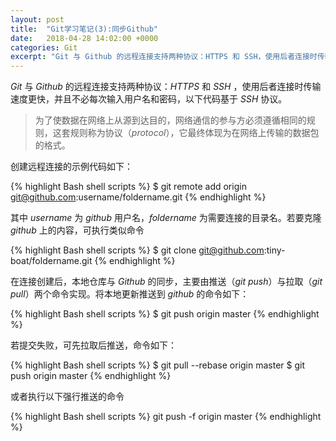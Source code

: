 ```yaml
---
layout: post
title:  "Git学习笔记(3):同步Github"
date:   2018-04-28 14:02:00 +0000
categories: Git
excerpt: "Git 与 Github 的远程连接支持两种协议：HTTPS 和 SSH，使用后者连接时传输速度更快"
---
```


*Git* 与 *Github* 的远程连接支持两种协议：*HTTPS* 和 *SSH* ，使用后者连接时传输速度更快，并且不必每次输入用户名和密码，以下代码基于 *SSH* 协议。

<div>
<blockquote class='quote-style'>
为了使数据在网络上从源到达目的，网络通信的参与方必须遵循相同的规则，这套规则称为协议（<em>protocol</em>），它最终体现为在网络上传输的数据包的格式。
</blockquote>
</div>

创建远程连接的示例代码如下：

{% highlight Bash shell scripts %}
$ git remote add origin git@github.com:username/foldername.git
{% endhighlight %}

其中 *username* 为 *github* 用户名，*foldername* 为需要连接的目录名。若要克隆 *github* 上的内容，可执行类似命令

{% highlight Bash shell scripts %}
$ git clone git@github.com:tiny-boat/foldername.git
{% endhighlight %}

在连接创建后，本地仓库与 *Github* 的同步，主要由推送（*git push*）与拉取（*git pull*）两个命令实现。将本地更新推送到 *github* 的命令如下：

{% highlight Bash shell scripts %}
$ git push origin master
{% endhighlight %}

若提交失败，可先拉取后推送，命令如下：

{% highlight Bash shell scripts %}
$ git pull --rebase origin master
$ git push origin master
{% endhighlight %}

或者执行以下强行推送的命令

{% highlight Bash shell scripts %}
git push -f origin master
{% endhighlight %}
